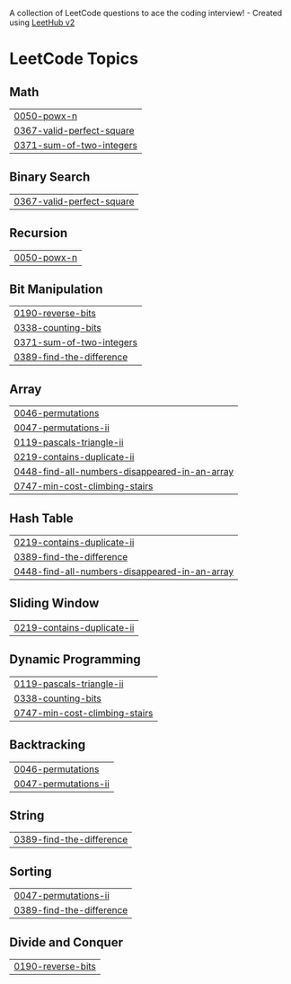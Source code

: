 A collection of LeetCode questions to ace the coding interview! - Created using [LeetHub v2](https://github.com/arunbhardwaj/LeetHub-2.0)
<!---LeetCode Topics Start-->
# LeetCode Topics
## Math
|  |
| ------- |
| [0050-powx-n](https://github.com/Bhumika-Kumar/Leet-code/tree/master/0050-powx-n) |
| [0367-valid-perfect-square](https://github.com/Bhumika-Kumar/Leet-code/tree/master/0367-valid-perfect-square) |
| [0371-sum-of-two-integers](https://github.com/Bhumika-Kumar/Leet-code/tree/master/0371-sum-of-two-integers) |
## Binary Search
|  |
| ------- |
| [0367-valid-perfect-square](https://github.com/Bhumika-Kumar/Leet-code/tree/master/0367-valid-perfect-square) |
## Recursion
|  |
| ------- |
| [0050-powx-n](https://github.com/Bhumika-Kumar/Leet-code/tree/master/0050-powx-n) |
## Bit Manipulation
|  |
| ------- |
| [0190-reverse-bits](https://github.com/Bhumika-Kumar/Leet-code/tree/master/0190-reverse-bits) |
| [0338-counting-bits](https://github.com/Bhumika-Kumar/Leet-code/tree/master/0338-counting-bits) |
| [0371-sum-of-two-integers](https://github.com/Bhumika-Kumar/Leet-code/tree/master/0371-sum-of-two-integers) |
| [0389-find-the-difference](https://github.com/Bhumika-Kumar/Leet-code/tree/master/0389-find-the-difference) |
## Array
|  |
| ------- |
| [0046-permutations](https://github.com/Bhumika-Kumar/Leet-code/tree/master/0046-permutations) |
| [0047-permutations-ii](https://github.com/Bhumika-Kumar/Leet-code/tree/master/0047-permutations-ii) |
| [0119-pascals-triangle-ii](https://github.com/Bhumika-Kumar/Leet-code/tree/master/0119-pascals-triangle-ii) |
| [0219-contains-duplicate-ii](https://github.com/Bhumika-Kumar/Leet-code/tree/master/0219-contains-duplicate-ii) |
| [0448-find-all-numbers-disappeared-in-an-array](https://github.com/Bhumika-Kumar/Leet-code/tree/master/0448-find-all-numbers-disappeared-in-an-array) |
| [0747-min-cost-climbing-stairs](https://github.com/Bhumika-Kumar/Leet-code/tree/master/0747-min-cost-climbing-stairs) |
## Hash Table
|  |
| ------- |
| [0219-contains-duplicate-ii](https://github.com/Bhumika-Kumar/Leet-code/tree/master/0219-contains-duplicate-ii) |
| [0389-find-the-difference](https://github.com/Bhumika-Kumar/Leet-code/tree/master/0389-find-the-difference) |
| [0448-find-all-numbers-disappeared-in-an-array](https://github.com/Bhumika-Kumar/Leet-code/tree/master/0448-find-all-numbers-disappeared-in-an-array) |
## Sliding Window
|  |
| ------- |
| [0219-contains-duplicate-ii](https://github.com/Bhumika-Kumar/Leet-code/tree/master/0219-contains-duplicate-ii) |
## Dynamic Programming
|  |
| ------- |
| [0119-pascals-triangle-ii](https://github.com/Bhumika-Kumar/Leet-code/tree/master/0119-pascals-triangle-ii) |
| [0338-counting-bits](https://github.com/Bhumika-Kumar/Leet-code/tree/master/0338-counting-bits) |
| [0747-min-cost-climbing-stairs](https://github.com/Bhumika-Kumar/Leet-code/tree/master/0747-min-cost-climbing-stairs) |
## Backtracking
|  |
| ------- |
| [0046-permutations](https://github.com/Bhumika-Kumar/Leet-code/tree/master/0046-permutations) |
| [0047-permutations-ii](https://github.com/Bhumika-Kumar/Leet-code/tree/master/0047-permutations-ii) |
## String
|  |
| ------- |
| [0389-find-the-difference](https://github.com/Bhumika-Kumar/Leet-code/tree/master/0389-find-the-difference) |
## Sorting
|  |
| ------- |
| [0047-permutations-ii](https://github.com/Bhumika-Kumar/Leet-code/tree/master/0047-permutations-ii) |
| [0389-find-the-difference](https://github.com/Bhumika-Kumar/Leet-code/tree/master/0389-find-the-difference) |
## Divide and Conquer
|  |
| ------- |
| [0190-reverse-bits](https://github.com/Bhumika-Kumar/Leet-code/tree/master/0190-reverse-bits) |
<!---LeetCode Topics End-->